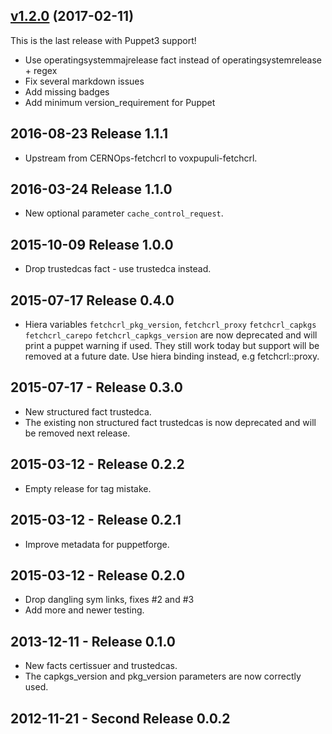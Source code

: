 ## [v1.2.0](https://github.com/voxpupuli/puppet-fetchcrl/tree/v1.2.0) (2017-02-11)

This is the last release with Puppet3 support!
* Use operatingsystemmajrelease fact instead of operatingsystemrelease + regex
* Fix several markdown issues
* Add missing badges
* Add minimum version_requirement for Puppet

## 2016-08-23  Release 1.1.1
- Upstream from CERNOps-fetchcrl to voxpupuli-fetchcrl.

## 2016-03-24  Release 1.1.0
- New optional parameter `cache_control_request`.

## 2015-10-09  Release 1.0.0
- Drop trustedcas fact - use trustedca instead.

## 2015-07-17  Release 0.4.0
- Hiera variables 
   `fetchcrl_pkg_version`, `fetchcrl_proxy` `fetchcrl_capkgs` `fetchcrl_carepo`
   `fetchcrl_capkgs_version` are now deprecated and will print a puppet warning if
    used. They still work today but support will be removed
    at a future date.
    Use hiera binding instead, e.g fetchcrl::proxy.

## 2015-07-17 - Release 0.3.0
- New structured fact trustedca. 
- The existing non structured fact trustedcas is now deprecated
  and will be removed next release.

## 2015-03-12 -  Release 0.2.2
-  Empty release for tag mistake.

## 2015-03-12 - Release 0.2.1
- Improve metadata for puppetforge.

## 2015-03-12 - Release 0.2.0
- Drop dangling sym links, fixes #2 and #3   
- Add more and newer testing.

## 2013-12-11 - Release 0.1.0
- New facts certissuer and trustedcas.
- The capkgs_version and pkg_version parameters are now correctly used.

## 2012-11-21 - Second Release 0.0.2

